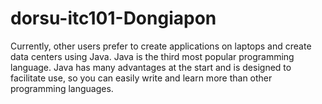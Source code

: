 # dorsu-itc101-Dongiapon

Currently, other users prefer to create applications on laptops and create data centers using Java. Java is the third most popular programming language. Java has many advantages at the start and is designed to facilitate use, so you can easily write and learn more than other programming languages.
